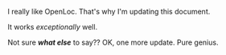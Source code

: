 I really like OpenLoc. That's why I'm updating this document.

It works *exceptionally* well.

Not sure ***what else*** to say??
OK, one more update. Pure genius.
